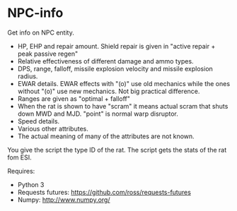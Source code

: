 # NPC-info
Get info on NPC entity.

* HP, EHP and repair amount. Shield repair is given in "active repair + peak passive regen"
* Relative effectiveness of different damage and ammo types.
* DPS, range, falloff, missile explosion velocity and missile explosion radius.
* EWAR details. EWAR effects with "(o)" use old mechanics while the ones without "(o)" use new mechanics. Not big practical difference.
* Ranges are given as  "optimal + falloff"
* When the rat is shown to have "scram" it means actual scram that shuts down MWD and MJD. "point" is normal warp disruptor.
* Speed details.
* Various other attributes.
* The actual meaning of many of the attributes are not known.

You give the script the type ID of the rat. 
The script gets the stats of the rat fom ESI.

Requires:
* Python 3
* Requests futures: https://github.com/ross/requests-futures
* Numpy: http://www.numpy.org/
